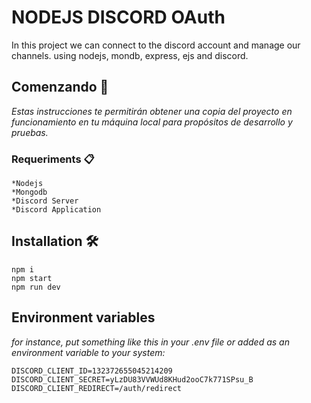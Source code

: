 # NODEJS DISCORD OAuth

In this project we can connect to the discord account and manage our channels.
using nodejs, mondb, express, ejs and discord. 

## Comenzando 🚀

_Estas instrucciones te permitirán obtener una copia del proyecto en funcionamiento en tu máquina local para propósitos de desarrollo y pruebas._

### Requeriments 📋

```
*Nodejs
*Mongodb
*Discord Server
*Discord Application
```

## Installation 🛠️

```
npm i
npm start
npm run dev
```

## Environment variables

_for instance, put something like this in your .env file or added as an environment variable to your system:_

```
DISCORD_CLIENT_ID=132372655045214209
DISCORD_CLIENT_SECRET=yLzDU83VVWUd8KHud2ooC7k771SPsu_B
DISCORD_CLIENT_REDIRECT=/auth/redirect
```